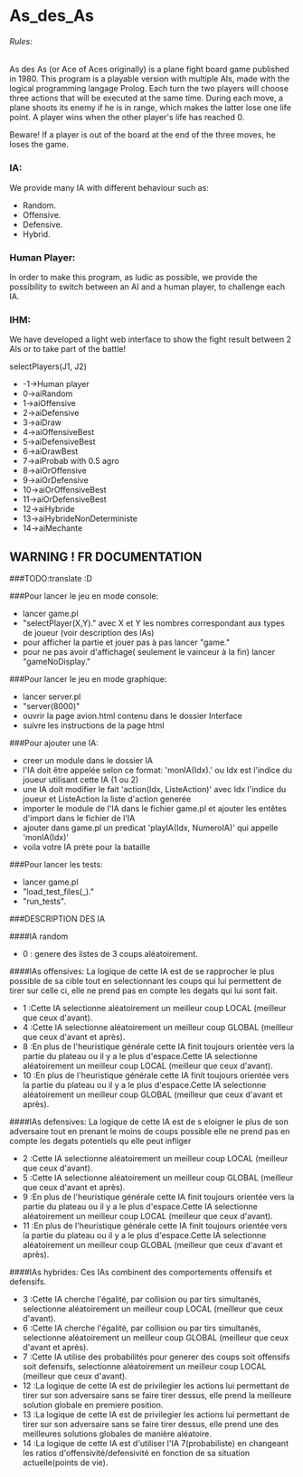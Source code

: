 # As_des_As
###### Rules:
As des As (or Ace of Aces originally) is a plane fight board game published in 1980. This program is a playable version with multiple AIs, made with the logical programming langage Prolog.
Each turn the two players will choose three actions that will be executed at the same time. 
During each move, a plane shoots its enemy if he is in range, which makes the latter lose one life point.
A player wins when the other player's life has reached 0.

Beware! If a player is out of the board at the end of the three moves, he loses the game.

### IA:
We provide many IA with different behaviour such as:
- Random.
- Offensive.
- Defensive.
- Hybrid.

### Human Player:
In order to make this program, as ludic as possible, we provide the possibility to switch between an AI and a human player, to challenge each IA.

### IHM:
We have developed a light web interface to show the fight result between 2 AIs or to take part of the battle!

selectPlayers(J1, J2)
* -1->Human player
* 0->aiRandom
* 1->aiOffensive
* 2->aiDefensive
* 3->aiDraw
* 4->aiOffensiveBest
* 5->aiDefensiveBest
* 6->aiDrawBest
* 7->aiProbab with 0.5 agro
* 8->aiOrOffensive
* 9->aiOrDefensive
* 10->aiOrOffensiveBest
* 11->aiOrDefensiveBest
* 12->aiHybride
* 13->aiHybrideNonDeterministe
* 14->aiMechante

## WARNING ! FR DOCUMENTATION
###TODO:translate :D

###Pour lancer le jeu en mode console:

- lancer game.pl
- "selectPlayer(X,Y)." avec X et Y les nombres correspondant aux types de joueur (voir description des IAs)
- pour afficher la partie et jouer pas à pas lancer "game."
- pour ne pas avoir d'affichage( seulement le vainceur à la fin) lancer "gameNoDisplay."

###Pour lancer le jeu en mode graphique:

- lancer server.pl
- "server(8000)"
- ouvrir la page avion.html contenu dans le dossier Interface
- suivre les instructions de la page html

###Pour ajouter une IA:

- creer un module dans le dossier IA
- l'IA doit être appelée selon ce format: 'monIA(Idx).' ou Idx est l'indice du joueur utilisant cette IA (1 ou 2)
- une IA doit modifier le fait 'action(Idx, ListeAction)' avec Idx l'indice du joueur et ListeAction la liste d'action generée
- importer le module de l'IA dans le fichier game.pl et ajouter les entêtes d'import dans le fichier de l'IA
- ajouter dans game.pl un predicat 'playIA(Idx, NumeroIA)' qui appelle 'monIA(Idx)'
- voila votre IA prète pour la bataille

###Pour lancer les tests:

- lancer game.pl
- "load_test_files(_)."
- "run_tests".


###DESCRIPTION DES IA

####IA random
- 0 : genere des listes de 3 coups aléatoirement.


####IAs offensives:
La logique de cette IA est de se rapprocher le plus possible de sa cible tout en selectionnant les coups qui lui permettent de tirer sur celle ci, elle ne prend pas en compte les degats qui lui sont fait.
- 1 :Cette IA selectionne aléatoirement un meilleur coup LOCAL (meilleur que ceux d'avant).
- 4 :Cette IA selectionne aléatoirement un meilleur coup GLOBAL (meilleur que ceux d'avant et après).
- 8 :En plus de l'heuristique générale cette IA finit toujours orientée vers la partie du plateau ou il y a le plus d'espace.Cette IA selectionne aléatoirement un meilleur coup LOCAL (meilleur que ceux d'avant).
- 10 :En plus de l'heuristique générale cette IA finit toujours orientée vers la partie du plateau ou il y a le plus d'espace.Cette IA selectionne aléatoirement un meilleur coup GLOBAL (meilleur que ceux d'avant et après).


####IAs defensives:
La logique de cette IA est de s eloigner le plus de son adversaire tout en prenant le moins de coups possible
elle ne prend pas en compte les degats potentiels qu elle peut infliger
- 2 :Cette IA selectionne aléatoirement un meilleur coup LOCAL (meilleur que ceux d'avant).
- 5 :Cette IA selectionne aléatoirement un meilleur coup GLOBAL (meilleur que ceux d'avant et après).
- 9 :En plus de l'heuristique générale cette IA finit toujours orientée vers la partie du plateau ou il y a le plus d'espace.Cette IA selectionne aléatoirement un meilleur coup LOCAL (meilleur que ceux d'avant).
- 11 :En plus de l'heuristique générale cette IA finit toujours orientée vers la partie du plateau ou il y a le plus d'espace.Cette IA selectionne aléatoirement un meilleur coup GLOBAL (meilleur que ceux d'avant et après).


####IAs hybrides:
Ces IAs combinent des comportements offensifs et defensifs.
- 3 :Cette IA cherche l'égalité, par collision ou par tirs simultanés, selectionne aléatoirement un meilleur coup LOCAL (meilleur que ceux d'avant).
- 6 :Cette IA cherche l'égalité, par collision ou par tirs simultanés, selectionne aléatoirement un meilleur coup GLOBAL (meilleur que ceux d'avant et après).
- 7 :Cette IA utilise des probabilités pour generer des coups soit offensifs soit defensifs, selectionne aléatoirement un meilleur coup LOCAL (meilleur que ceux d'avant).
- 12 :La logique de cette IA est de privilegier les actions lui permettant de tirer sur son adversaire sans se faire tirer dessus, elle prend la meilleure solution globale en premiere position.
- 13 :La logique de cette IA est de privilegier les actions lui permettant de tirer sur son adversaire sans se faire tirer dessus, elle prend une des meilleures solutions globales de manière aléatoire.
- 14 :La logique de cette IA est d'utiliser l'IA 7(probabiliste) en changeant les ratios d'offensivité/defensivité en fonction de sa situation actuelle(points de vie).

